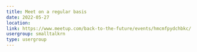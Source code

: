 ```yaml
---
title: Meet on a regular basis
date: 2022-05-27
location: 
link: https://www.meetup.com/back-to-the-future/events/hmcmfpydchbkc/
usergroup: smalltalkrn
type: usergroup
---
```

